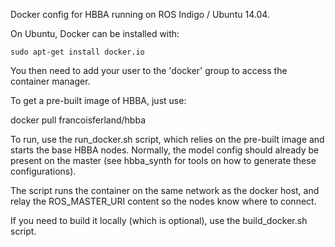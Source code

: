 Docker config for HBBA running on ROS Indigo / Ubuntu 14.04.

On Ubuntu, Docker can be installed with:

    sudo apt-get install docker.io

You then need to add your user to the 'docker' group to access the container
manager.

To get a pre-built image of HBBA, just use:

  docker pull francoisferland/hbba

To run, use the run_docker.sh script, which relies on the pre-built image and
starts the base HBBA nodes.
Normally, the model config should already be present on the master (see
hbba_synth for tools on how to generate these configurations).

The script runs the container on the same network as the docker host, and relay
the ROS_MASTER_URI content so the nodes know where to connect.

If you need to build it locally (which is optional), use the build_docker.sh
script.
